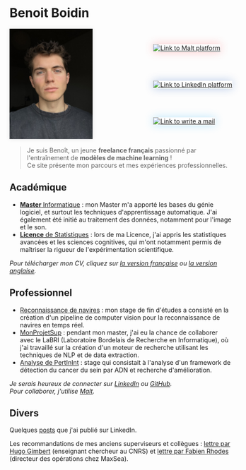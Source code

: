 # Benoit Boidin

<div style='display:flex; 
            justify-content:space-between;
            align-items:center;'>
    <a href="">
        <img src="img/C797B9BB-F9CC-4DCD-82FC-3236A33D6FD1_1_105_c.jpeg" style="height:250px; box-shadow: 0px 0px 10px rgba(10, 10, 10, 0.1);"/>
    </a>
    <div style="margin-left:15px;
                display: flex;
                flex-direction: column;
                justify-content:space-around;
                height:250px;">
        <!-- <a href="https://www.fiverr.com/benoitboidin">
            <img src="https://is1-ssl.mzstatic.com/image/thumb/Purple211/v4/3d/10/62/3d10622f-253d-0ccf-26ec-86a49ce56203/AppIcon-0-0-1x_U007emarketing-0-0-0-7-0-0-85-220.png/1200x630wa.png" 
            style="height:50px;box-shadow: 0px 0px 20px rgba(33, 181, 96, 0.3);"
            alt="Link to Fiver platform" />
        </a> -->
        <a href="https://www.malt.fr/profile/benoitboidin" title="Si vous avez besoin d'aide pour créer une mission, contactez-moi !">
            <img src="https://is1-ssl.mzstatic.com/image/thumb/Purple211/v4/e7/57/44/e757440c-56dc-7a83-d983-5ca1b432b390/AppIcon-0-0-1x_U007emarketing-0-5-0-85-220.png/1200x630wa.png" 
            style="height:50px;box-shadow: 0px 0px 20px rgba(251, 66, 70, 0.3);"
            alt="Link to Malt platform"/>
        </a>
        <a href="https://fr.linkedin.com/in/benoît-boidin-276124a3">
            <img src="https://is1-ssl.mzstatic.com/image/thumb/Purple211/v4/ba/f3/2e/baf32ef3-571e-a8c8-d7c1-f12ca29dd2de/AppIcon-0-1x_U007emarketing-0-7-0-85-220-0.png/1200x630wa.png"  
            style="height:50px;box-shadow: 0px 0px 20px rgba(15, 79, 181, 0.3);"
            alt="Link to LinkedIn platform"/>
        </a>
        <a href="mailto:benoitboidin@icloud.com">
            <img src="https://is1-ssl.mzstatic.com/image/thumb/Purple116/v4/bd/1f/32/bd1f324b-6127-5373-7d27-8301d80de088/AppIcon-0-0-1x_U007emarketing-0-0-0-10-0-0-sRGB-0-0-0-GLES2_U002c0-512MB-85-220-0-0.png/1200x630wa.png"  
            style="height:50px;box-shadow: 0px 0px 20px rgba(30, 176, 248, 0.3);"
            alt="Link to write a mail"/>
        </a>
    </div>
</div>

<!-- <img src="img/b5d3692a872936d05a3d770e5327c6ec.gif"/> -->

> Je suis Benoît, un jeune **freelance français** passionné par l'entraînement de **modèles de machine learning** !  
> Ce site présente mon parcours et mes expériences professionnelles.

<!-- ## Compétences techniques  

<br>
<style>
    .competences {box-shadow: rgba(0, 0, 0, 0.12) 0px 1px 3px, rgba(0, 0, 0, 0.24) 0px 1px 2px;
                border-radius:20px; padding:3px; padding-left:10px; padding-right:10px;}
</style>

<div id="competences" style='display:flex; justify-content:space-between; align-items:center; width:"100%";'></div>

<script>
    var arrayVariable = ['Python','SQL','PyTorch', 'TensorFlow', 'Pandas','Python','SQL','PyTorch', 'TensorFlow', 'Pandas','Python','SQL','PyTorch', 'TensorFlow', 'Pandas','Python','SQL','PyTorch', 'TensorFlow', 'Pandas', 'NumPy'];
        arrayLength = arrayVariable.length;

    for (i = 0; i < arrayLength; i++) {
        document.getElementById('competences').innerHTML += '<div class="competences">' + arrayVariable[i]  + '</div>';
    }
</script> -->

## Académique

- [**Master** Informatique](/education/#master-en-informatique) : mon Master m'a apporté les bases du génie logiciel, et surtout les techniques d'apprentissage automatique. J'ai également été initié au traitement des données, notamment pour l'image et le son.  
- [**Licence** de Statistiques](/education/#licence-de-statistiques-appliquées) : lors de ma Licence, j'ai appris les statistiques avancées et les sciences cognitives, qui m'ont notamment permis de maîtriser la rigueur de l'expérimentation scientifique.

*Pour télécharger mon CV, cliquez sur [la version française](/documents/cv_fr.pdf) ou [la version anglaise](/documents/cv_en.pdf).*

## Professionnel

- [Reconnaissance de navires](/experiences/ml_boat) : mon stage de fin d'études a consisté en la création d'un pipeline de computer vision pour la reconnaissance de navires en temps réel.
- [MonProjetSup](/experiences/monprojetsup) : pendant mon master, j'ai eu la chance de collaborer avec le LaBRI (Laboratoire Bordelais de Recherche en Informatique), où j'ai travaillé sur la création d'un moteur de recherche utilisant les techniques de NLP et de data extraction.
- [Analyse de PertInInt](/experiences/pertinint) : stage qui consistait à l'analyse d'un framework de détection du cancer du sein par ADN et recherche d'amélioration.

*Je serais heureux de connecter sur [LinkedIn](https://fr.linkedin.com/in/benoît-boidin-276124a3) ou [GitHub](https://github.com/benoitboidin).  
Pour collaborer, j'utilise [Malt](<https://www.malt.fr/profile/benoitboidin>).*

## Divers

Quelques [posts](/posts/posts) que j'ai publié sur LinkedIn.  

Les recommandations de mes anciens superviseurs et collègues : [lettre par Hugo Gimbert](/documents/recommandation_hugo.pdf) (enseignant chercheur au CNRS) et [lettre par Fabien Rhodes](/documents/recommandation_fabien.pdf) (directeur des opérations chez MaxSea).

<!-- <br>
<div class="github-card" data-github="benoitboidin" data-width="300" data-height="" data-theme="default"></div>
<script src="//cdn.jsdelivr.net/github-cards/latest/widget.js"></script> -->
